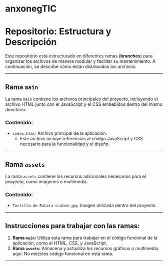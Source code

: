 # anxonegTIC

# Repositorio: Estructura y Descripción

Este repositorio está estructurado en diferentes ramas (**branches**) para organizar los archivos de manera modular y facilitar su mantenimiento. A continuación, se describe cómo están distribuidos los archivos:

---

## **Rama `main`**
La rama `main` contiene los archivos principales del proyecto, incluyendo el archivo HTML junto con el JavaScript y el CSS embebidos dentro del mismo directorio.

### Contenido:
- `index.html`: Archivo principal de la aplicación.
  - Este archivo incluye referencias al código JavaScript y CSS necesario para la funcionalidad y el diseño.

---

## **Rama `assets`**
La rama `assets` contiene los recursos adicionales necesarios para el proyecto, como imágenes o multimedia.

### Contenido:
- `Tortilla-de-Patata-scaled.jpg`: Imagen utilizada dentro del proyecto.

---

## Instrucciones para trabajar con las ramas:
1. **Rama `main`:** Utiliza esta rama para trabajar en el código funcional de la aplicación, como el HTML, CSS, y JavaScript.
2. **Rama `assets`:** Almacena y actualiza los recursos gráficos o multimedia aquí. No mezcles código funcional en esta rama.

---
